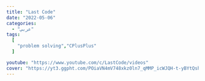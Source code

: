 ```yaml
---
title: "Last Code"
date: "2022-05-06"
categories:
  - "عربي"
tags:
  [
    "problem solving","CPlusPlus"
  ]

youtube: "https://www.youtube.com/c/LastCode/videos"
cover: "https://yt3.ggpht.com/POiaVN4mV748xkz0ln7_qMMP_icWJQH-t-yBYtQshROtoQ3WFOcZ3Sd8GOX1h0sU2U8owFnvQ94=s88-c-k-c0x00ffffff-no-rj"
---
```

